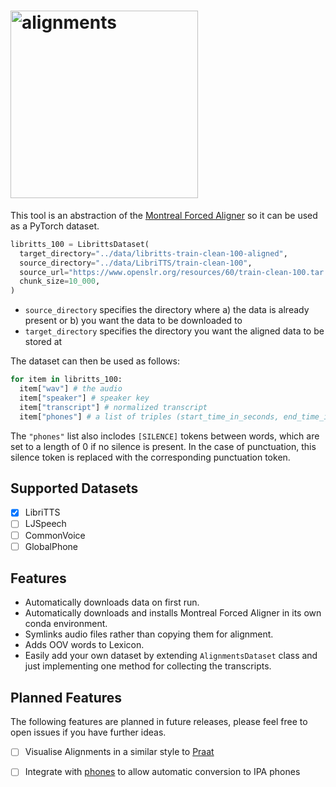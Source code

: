 # <img src="https://user-images.githubusercontent.com/3523501/225879662-4745f31a-6023-494d-a7a8-56d62d3a4aae.png" width="300" alt="alignments"/>
This tool is an abstraction of the [Montreal Forced Aligner](montreal-forced-aligner.readthedocs.io/) so it can be used as a PyTorch dataset.

```python
libritts_100 = LibrittsDataset(
  target_directory="../data/libritts-train-clean-100-aligned",
  source_directory="../data/LibriTTS/train-clean-100",
  source_url="https://www.openslr.org/resources/60/train-clean-100.tar.gz",
  chunk_size=10_000,
)
```

- ``source_directory`` specifies the directory where a) the data is already present or b) you want the data to be downloaded to
- ``target_directory`` specifies the directory you want the aligned data to be stored at

The dataset can then be used as follows:

```python
for item in libritts_100:
  item["wav"] # the audio
  item["speaker"] # speaker key
  item["transcript"] # normalized transcript
  item["phones"] # a list of triples (start_time_in_seconds, end_time_in_seconds, phone)
```

The ``"phones"`` list also inclodes ``[SILENCE]`` tokens between words, which are set to a length of 0 if no silence is present. In the case of punctuation, this silence token is replaced with the corresponding punctuation token.


## Supported Datasets

 - [x] LibriTTS
 - [ ] LJSpeech
 - [ ] CommonVoice
 - [ ] GlobalPhone

## Features

- Automatically downloads data on first run.
- Automatically downloads and installs Montreal Forced Aligner in its own conda environment.
- Symlinks audio files rather than copying them for alignment.
- Adds OOV words to Lexicon.
- Easily add your own dataset by extending ``AlignmentsDataset`` class and just implementing one method for collecting the transcripts.

## Planned Features

The following features are planned in future releases, please feel free to open issues if you have further ideas.

- [ ] Visualise Alignments in a similar style to [Praat](https://www.fon.hum.uva.nl/praat/)
- [ ] Integrate with [phones](github.com/MiniXC/phones) to allow automatic conversion to IPA phones


